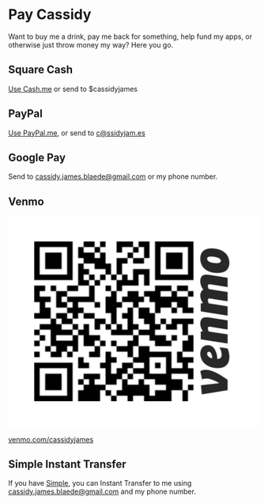 # Pay Cassidy

Want to buy me a drink, pay me back for something, help fund my apps, or otherwise just throw money
my way? Here you go.


<h2><i class="fa fa-fw fa-dollar-sign"></i> Square Cash</h2>

[Use Cash.me](https://cash.me/$cassidyjames) or send to $cassidyjames


<h2><i class="fab fa-fw fa-paypal"></i> PayPal</h2>

[Use PayPal.me](https://paypal.me/cassidyjames), or send to c@ssidyjam.es


<h2><i class="fab fa-fw fa-google"></i> Google Pay</h2>

Send to cassidy.james.blaede@gmail.com or my phone number.


<h2>Venmo</h2>

[![Venmo barcode](/images/venmo.png)](https://venmo.com/cassidyjames)

[venmo.com/cassidyjames](https://venmo.com/cassidyjames)


<h2>Simple Instant Transfer</h2>

If you have [Simple](https://simple.com/friends/BQMJNZY), you can Instant
Transfer to me using cassidy.james.blaede@gmail.com and my phone number.
